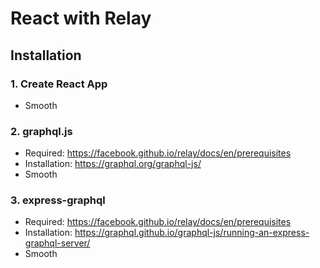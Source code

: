 # React with Relay

## Installation

### 1. Create React App

- Smooth

### 2. graphql.js

- Required: https://facebook.github.io/relay/docs/en/prerequisites
- Installation: https://graphql.org/graphql-js/
- Smooth

### 3. express-graphql

- Required: https://facebook.github.io/relay/docs/en/prerequisites
- Installation: https://graphql.github.io/graphql-js/running-an-express-graphql-server/
- Smooth
